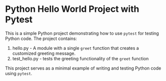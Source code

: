 # Python Hello World Project with Pytest
This is a simple Python project demonstrating how to use `pytest` for testing Python code. The project contains:
1) hello.py - A module with a single `greet` function that creates a customized greeting message.
2) test_hello.py - tests the greeting functionality of the `greet` function

This project serves as a minimal example of writing and testing Python code using `pytest`. 
